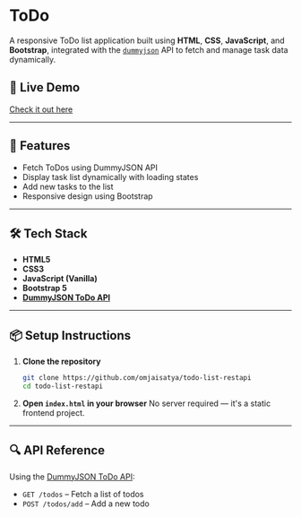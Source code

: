 # ToDo

A responsive ToDo list application built using **HTML**, **CSS**, **JavaScript**, and **Bootstrap**, integrated with the [`dummyjson`](https://dummyjson.com/docs/todos) API to fetch and manage task data dynamically.

## 🔗 Live Demo

[Check it out here](https://todorest.netlify.app/)

---

## 🚀 Features

- Fetch ToDos using DummyJSON API
- Display task list dynamically with loading states
- Add new tasks to the list
- Responsive design using Bootstrap

---

## 🛠️ Tech Stack

- **HTML5**
- **CSS3**
- **JavaScript (Vanilla)**
- **Bootstrap 5**
- **[DummyJSON ToDo API](https://dummyjson.com/docs/todos)**

---

## 📦 Setup Instructions

1. **Clone the repository**

   ```bash
   git clone https://github.com/omjaisatya/todo-list-restapi
   cd todo-list-restapi
   ```

2. **Open `index.html` in your browser**
   No server required — it's a static frontend project.

---

## 🔍 API Reference

Using the [DummyJSON ToDo API](https://dummyjson.com/docs/todos):

- `GET /todos` – Fetch a list of todos
- `POST /todos/add` – Add a new todo
